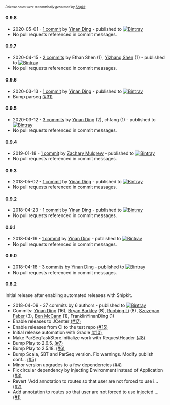 <sup><sup>*Release notes were automatically generated by [Shipkit](http://shipkit.org/)*</sup></sup>

#### 0.9.8
 - 2020-05-01 - [1 commit](https://github.com/linkedin/play-parseq/compare/v0.9.7...v0.9.8) by [Yinan Ding](https://github.com/FranklinYinanDing) - published to [![Bintray](https://img.shields.io/badge/Bintray-0.9.8-green.svg)](https://bintray.com/linkedin/maven/play-parseq/0.9.8)
 - No pull requests referenced in commit messages.

#### 0.9.7
 - 2020-04-15 - [2 commits](https://github.com/linkedin/play-parseq/compare/v0.9.6...v0.9.7) by Ethan Shen (1), [Yizhang Shen](https://github.com/syzboy) (1) - published to [![Bintray](https://img.shields.io/badge/Bintray-0.9.7-green.svg)](https://bintray.com/linkedin/maven/play-parseq/0.9.7)
 - No pull requests referenced in commit messages.

#### 0.9.6
 - 2020-03-13 - [1 commit](https://github.com/linkedin/play-parseq/compare/v0.9.5...v0.9.6) by [Yinan Ding](https://github.com/FranklinYinanDing) - published to [![Bintray](https://img.shields.io/badge/Bintray-0.9.6-green.svg)](https://bintray.com/linkedin/maven/play-parseq/0.9.6)
 - Bump parseq [(#31)](https://github.com/linkedin/play-parseq/pull/31)

#### 0.9.5
 - 2020-03-12 - [3 commits](https://github.com/linkedin/play-parseq/compare/v0.9.4...v0.9.5) by [Yinan Ding](https://github.com/FranklinYinanDing) (2), chfang (1) - published to [![Bintray](https://img.shields.io/badge/Bintray-0.9.5-green.svg)](https://bintray.com/linkedin/maven/play-parseq/0.9.5)
 - No pull requests referenced in commit messages.

#### 0.9.4
 - 2019-01-18 - [1 commit](https://github.com/linkedin/play-parseq/compare/v0.9.3...v0.9.4) by [Zachary Mulgrew](https://github.com/zackthehuman) - published to [![Bintray](https://img.shields.io/badge/Bintray-0.9.4-green.svg)](https://bintray.com/linkedin/maven/play-parseq/0.9.4)
 - No pull requests referenced in commit messages.

#### 0.9.3
 - 2018-05-02 - [1 commit](https://github.com/linkedin/play-parseq/compare/v0.9.2...v0.9.3) by [Yinan Ding](https://github.com/FranklinYinanDing) - published to [![Bintray](https://img.shields.io/badge/Bintray-0.9.3-green.svg)](https://bintray.com/linkedin/maven/play-parseq/0.9.3)
 - No pull requests referenced in commit messages.

#### 0.9.2
 - 2018-04-23 - [1 commit](https://github.com/linkedin/play-parseq/compare/v0.9.1...v0.9.2) by [Yinan Ding](https://github.com/FranklinYinanDing) - published to [![Bintray](https://img.shields.io/badge/Bintray-0.9.2-green.svg)](https://bintray.com/linkedin/maven/play-parseq/0.9.2)
 - No pull requests referenced in commit messages.

#### 0.9.1
 - 2018-04-19 - [1 commit](https://github.com/linkedin/play-parseq/compare/v0.9.0...v0.9.1) by [Yinan Ding](https://github.com/FranklinYinanDing) - published to [![Bintray](https://img.shields.io/badge/Bintray-0.9.1-green.svg)](https://bintray.com/linkedin/maven/play-parseq/0.9.1)
 - No pull requests referenced in commit messages.

#### 0.9.0
 - 2018-04-18 - [3 commits](https://github.com/linkedin/play-parseq/compare/v0.8.2...v0.9.0) by [Yinan Ding](https://github.com/FranklinYinanDing) - published to [![Bintray](https://img.shields.io/badge/Bintray-0.9.0-green.svg)](https://bintray.com/linkedin/maven/play-parseq/0.9.0)
 - No pull requests referenced in commit messages.

#### 0.8.2

Initial release after enabling automated releases with Shipkit.

 - 2018-04-09 - 37 commits by 6 authors - published to [![Bintray](https://img.shields.io/badge/Bintray-0.8.2-green.svg)](https://bintray.com/linkedin/maven/play-parseq/0.8.2)
 - Commits: [Yinan Ding](https://github.com/FranklinYinanDing) (16), [Bryan Barkley](https://github.com/bbarkley) (8), [Ruobing Li](https://github.com/miracle2121) (8), [Szczepan Faber](https://github.com/mockitoguy) (3), [Ben McCann](https://github.com/benmccann) (1), FranklinYinanDing (1)
 - Enable releases to JCenter [(#17)](https://github.com/linkedin/play-parseq/pull/17)
 - Enable releases from CI to the test repo [(#15)](https://github.com/linkedin/play-parseq/pull/15)
 - Initial release automation with Gradle [(#10)](https://github.com/linkedin/play-parseq/pull/10)
 - Make ParSeqTaskStore.initialize work with RequestHeader [(#8)](https://github.com/linkedin/play-parseq/pull/8)
 - Bump Play to 2.6.5. [(#7)](https://github.com/linkedin/play-parseq/pull/7)
 - Bump Play to 2.5.18. [(#6)](https://github.com/linkedin/play-parseq/pull/6)
 - Bump Scala, SBT and ParSeq version. Fix warnings. Modify publish conf… [(#5)](https://github.com/linkedin/play-parseq/pull/5)
 - Minor version upgrades to a few dependencies [(#4)](https://github.com/linkedin/play-parseq/pull/4)
 - Fix circular dependency by injecting Environment instead of Application [(#3)](https://github.com/linkedin/play-parseq/pull/3)
 - Revert "Add annotation to routes so that user are not forced to use i… [(#2)](https://github.com/linkedin/play-parseq/pull/2)
 - Add annotation to routes so that user are not forced to use injected … [(#1)](https://github.com/linkedin/play-parseq/pull/1)

